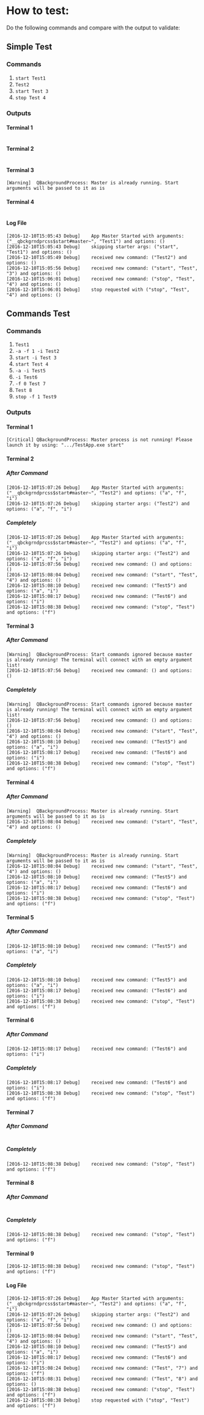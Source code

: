 # How to test:
Do the following commands and compare with the output to validate:

## Simple Test

### Commands
1. `start Test1`
2. `Test2`
3. `start Test 3`
4. `stop Test 4`

### Outputs
#### Terminal 1
```
```

#### Terminal 2
```
```

#### Terminal 3
```
[Warning]  QBackgroundProcess: Master is already running. Start arguments will be passed to it as is
```

#### Terminal 4
```
```

#### Log File
```
[2016-12-10T15:05:43 Debug]    App Master Started with arguments: ("__qbckgrndprcss$start#master~", "Test1") and options: ()
[2016-12-10T15:05:43 Debug]    skipping starter args: ("start", "Test1") and options: ()
[2016-12-10T15:05:49 Debug]    received new command: ("Test2") and options: ()
[2016-12-10T15:05:56 Debug]    received new command: ("start", "Test", "3") and options: ()
[2016-12-10T15:06:01 Debug]    received new command: ("stop", "Test", "4") and options: ()
[2016-12-10T15:06:01 Debug]    stop requested with ("stop", "Test", "4") and options: ()
```

## Commands Test

### Commands
1. `Test1`
2. `-a -f 1 -i Test2`
3. `start -i Test 3`
4. `start Test 4`
5. `-a -i Test5`
6. `-i Test6`
7. `-f 0 Test 7`
8. `Test 8`
9. `stop -f 1 Test9`

### Outputs
#### Terminal 1
```
[Critical] QBackgroundProcess: Master process is not running! Please launch it by using: ".../TestApp.exe start"
```

#### Terminal 2
##### After Command
```
[2016-12-10T15:07:26 Debug]    App Master Started with arguments: ("__qbckgrndprcss$start#master~", "Test2") and options: ("a", "f", "i")
[2016-12-10T15:07:26 Debug]    skipping starter args: ("Test2") and options: ("a", "f", "i")
```

##### Completely
```
[2016-12-10T15:07:26 Debug]    App Master Started with arguments: ("__qbckgrndprcss$start#master~", "Test2") and options: ("a", "f", "i")
[2016-12-10T15:07:26 Debug]    skipping starter args: ("Test2") and options: ("a", "f", "i")
[2016-12-10T15:07:56 Debug]    received new command: () and options: ()
[2016-12-10T15:08:04 Debug]    received new command: ("start", "Test", "4") and options: ()
[2016-12-10T15:08:10 Debug]    received new command: ("Test5") and options: ("a", "i")
[2016-12-10T15:08:17 Debug]    received new command: ("Test6") and options: ("i")
[2016-12-10T15:08:38 Debug]    received new command: ("stop", "Test") and options: ("f")
```

#### Terminal 3
##### After Command
```
[Warning]  QBackgroundProcess: Start commands ignored because master is already running! The terminal will connect with an empty argument list!
[2016-12-10T15:07:56 Debug]    received new command: () and options: ()
```

##### Completely
```
[Warning]  QBackgroundProcess: Start commands ignored because master is already running! The terminal will connect with an empty argument list!
[2016-12-10T15:07:56 Debug]    received new command: () and options: ()
[2016-12-10T15:08:04 Debug]    received new command: ("start", "Test", "4") and options: ()
[2016-12-10T15:08:10 Debug]    received new command: ("Test5") and options: ("a", "i")
[2016-12-10T15:08:17 Debug]    received new command: ("Test6") and options: ("i")
[2016-12-10T15:08:38 Debug]    received new command: ("stop", "Test") and options: ("f")
```

#### Terminal 4
##### After Command
```
[Warning]  QBackgroundProcess: Master is already running. Start arguments will be passed to it as is
[2016-12-10T15:08:04 Debug]    received new command: ("start", "Test", "4") and options: ()
```

##### Completely
```
[Warning]  QBackgroundProcess: Master is already running. Start arguments will be passed to it as is
[2016-12-10T15:08:04 Debug]    received new command: ("start", "Test", "4") and options: ()
[2016-12-10T15:08:10 Debug]    received new command: ("Test5") and options: ("a", "i")
[2016-12-10T15:08:17 Debug]    received new command: ("Test6") and options: ("i")
[2016-12-10T15:08:38 Debug]    received new command: ("stop", "Test") and options: ("f")
```

#### Terminal 5
##### After Command
```
[2016-12-10T15:08:10 Debug]    received new command: ("Test5") and options: ("a", "i")
```

##### Completely
```
[2016-12-10T15:08:10 Debug]    received new command: ("Test5") and options: ("a", "i")
[2016-12-10T15:08:17 Debug]    received new command: ("Test6") and options: ("i")
[2016-12-10T15:08:38 Debug]    received new command: ("stop", "Test") and options: ("f")
```

#### Terminal 6
##### After Command
```
[2016-12-10T15:08:17 Debug]    received new command: ("Test6") and options: ("i")
```

##### Completely
```
[2016-12-10T15:08:17 Debug]    received new command: ("Test6") and options: ("i")
[2016-12-10T15:08:38 Debug]    received new command: ("stop", "Test") and options: ("f")
```

#### Terminal 7
##### After Command
```
```

##### Completely
```
[2016-12-10T15:08:38 Debug]    received new command: ("stop", "Test") and options: ("f")
```

#### Terminal 8
##### After Command
```
```

##### Completely
```
[2016-12-10T15:08:38 Debug]    received new command: ("stop", "Test") and options: ("f")
```

#### Terminal 9
```
[2016-12-10T15:08:38 Debug]    received new command: ("stop", "Test") and options: ("f")
```

#### Log File
```
[2016-12-10T15:07:26 Debug]    App Master Started with arguments: ("__qbckgrndprcss$start#master~", "Test2") and options: ("a", "f", "i")
[2016-12-10T15:07:26 Debug]    skipping starter args: ("Test2") and options: ("a", "f", "i")
[2016-12-10T15:07:56 Debug]    received new command: () and options: ()
[2016-12-10T15:08:04 Debug]    received new command: ("start", "Test", "4") and options: ()
[2016-12-10T15:08:10 Debug]    received new command: ("Test5") and options: ("a", "i")
[2016-12-10T15:08:17 Debug]    received new command: ("Test6") and options: ("i")
[2016-12-10T15:08:24 Debug]    received new command: ("Test", "7") and options: ("f")
[2016-12-10T15:08:31 Debug]    received new command: ("Test", "8") and options: ()
[2016-12-10T15:08:38 Debug]    received new command: ("stop", "Test") and options: ("f")
[2016-12-10T15:08:38 Debug]    stop requested with ("stop", "Test") and options: ("f")
```
